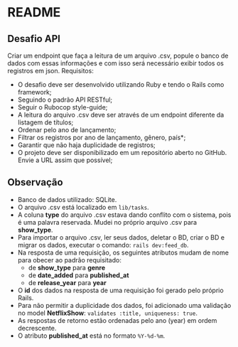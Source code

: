 # README

## Desafio API
Criar um endpoint que faça a leitura de um arquivo .csv, popule o banco de dados com essas informações e com
isso será necessário exibir todos os registros em json.
Requisitos:
- O desafio deve ser desenvolvido utilizando Ruby e tendo o Rails como framework;
- Seguindo o padrão API RESTful;
- Seguir o Rubocop style-guide;
- A leitura do arquivo .csv deve ser através de um endpoint diferente da listagem de títulos;
- Ordenar pelo ano de lançamento;
- Filtrar os registros por ano de lançamento, gênero, país*;
- Garantir que não haja duplicidade de registros;
- O projeto deve ser disponibilizado em um repositório aberto no GitHub. Envie a URL assim que
possível;

## Observação
- Banco de dados utilizado: SQLite.
- O arquivo .csv está localizado em `lib/tasks`.
- A coluna **type** do arquivo .csv estava dando conflito com o sistema, pois é uma palavra reservada. Mudei no próprio arquivo .csv para **show_type**.
- Para importar o arquivo .csv, ler seus dados, deletar o BD, criar o BD e migrar os dados, executar o comando: `rails dev:feed_db`.
- Na resposta de uma requisição, os seguintes atributos mudam de nome para obecer ao padrão requisitado:
  - de **show_type** para **genre**
  - de **date_added** para **published_at**
  - de **release_year** para **year**
- O **id** dos dados na resposta de uma requisição foi gerado pelo próprio Rails.
- Para não permitir a duplicidade dos dados, foi adicionado uma validação no model **NetflixShow**: `validates :title, uniqueness: true`.
- As respostas de retorno estão ordenadas pelo ano (year) em ordem decrescente.
- O atributo **published_at** está no formato `%Y-%d-%m`.